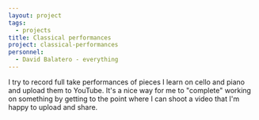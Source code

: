 ```yaml
---
layout: project
tags:
  - projects
title: Classical performances
project: classical-performances
personnel:
  - David Balatero - everything
---
```


I try to record full take performances of pieces I learn on cello and piano and upload them to YouTube. It's a nice way for me to "complete" working on something by getting to the point where I can shoot a video that I'm happy to upload and share.

